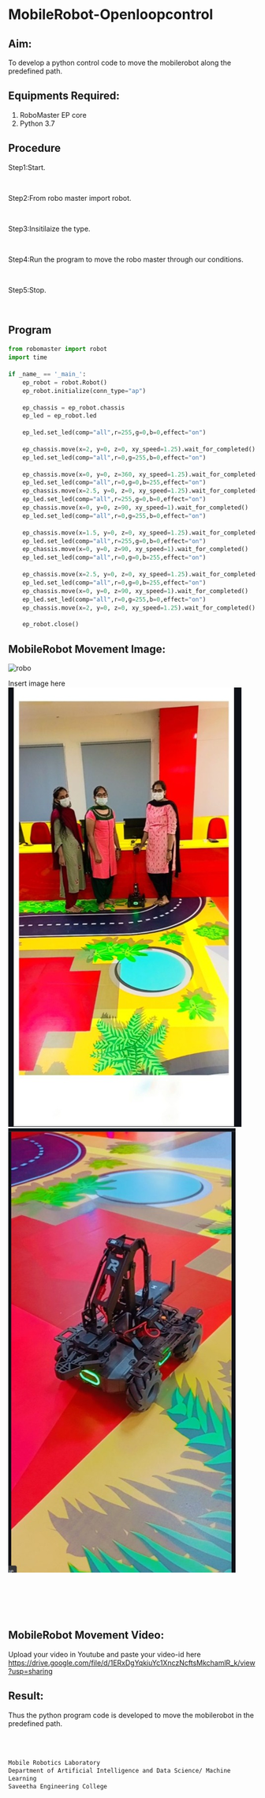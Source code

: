 # MobileRobot-Openloopcontrol
## Aim:

To develop a python control code to move the mobilerobot along the predefined path.

## Equipments Required:
1. RoboMaster EP core
2. Python 3.7

## Procedure

Step1:Start.

<br/>

Step2:From robo master import robot.

<br/>

Step3:Insitilaize the type.



<br/>

Step4:Run the program to move the robo master through our conditions.

<br/>

Step5:Stop.

<br/>

## Program
```python
from robomaster import robot
import time

if _name_ == '_main_':
    ep_robot = robot.Robot()
    ep_robot.initialize(conn_type="ap")

    ep_chassis = ep_robot.chassis
    ep_led = ep_robot.led

    ep_led.set_led(comp="all",r=255,g=0,b=0,effect="on")   
       
    ep_chassis.move(x=2, y=0, z=0, xy_speed=1.25).wait_for_completed()
    ep_led.set_led(comp="all",r=0,g=255,b=0,effect="on") 

    ep_chassis.move(x=0, y=0, z=360, xy_speed=1.25).wait_for_completed()
    ep_led.set_led(comp="all",r=0,g=0,b=255,effect="on")  
    ep_chassis.move(x=2.5, y=0, z=0, xy_speed=1.25).wait_for_completed()
    ep_led.set_led(comp="all",r=255,g=0,b=0,effect="on") 
    ep_chassis.move(x=0, y=0, z=90, xy_speed=1).wait_for_completed() 
    ep_led.set_led(comp="all",r=0,g=255,b=0,effect="on") 

    ep_chassis.move(x=1.5, y=0, z=0, xy_speed=1.25).wait_for_completed()
    ep_led.set_led(comp="all",r=255,g=0,b=0,effect="on")
    ep_chassis.move(x=0, y=0, z=90, xy_speed=1).wait_for_completed() 
    ep_led.set_led(comp="all",r=0,g=0,b=255,effect="on")

    ep_chassis.move(x=2.5, y=0, z=0, xy_speed=1.25).wait_for_completed()
    ep_led.set_led(comp="all",r=0,g=0,b=255,effect="on")
    ep_chassis.move(x=0, y=0, z=90, xy_speed=1).wait_for_completed()
    ep_led.set_led(comp="all",r=0,g=255,b=0,effect="on")
    ep_chassis.move(x=2, y=0, z=0, xy_speed=1.25).wait_for_completed()

    ep_robot.close()
```

## MobileRobot Movement Image:

![robo](./img/robomaster.png)

Insert image here
![output](https://github.com/Saibandhavi75/mobilerobot-openloopcontrol/blob/main/B.jpeg?raw=true)
![output](https://github.com/Saibandhavi75/mobilerobot-openloopcontrol/blob/main/B2.jpeg?raw=true)

<br/>
<br/>
<br/>
<br/>

## MobileRobot Movement Video:

Upload your video in Youtube and paste your video-id here
https://drive.google.com/file/d/1ERxDgYqkiuYc1XnczNcftsMkchamlR_k/view?usp=sharing


## Result:
Thus the python program code is developed to move the mobilerobot in the predefined path.


<br/>
<br/>

```
Mobile Robotics Laboratory
Department of Artificial Intelligence and Data Science/ Machine Learning
Saveetha Engineering College
```
